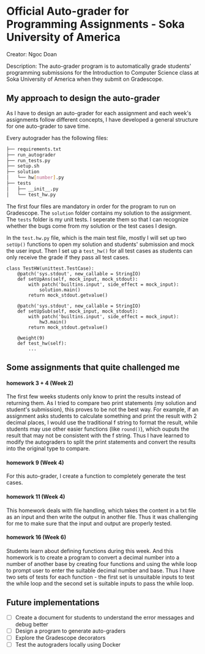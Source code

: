 # Official Auto-grader for Programming Assignments - Soka University of America

Creator: Ngoc Doan

Description: The auto-grader program is to automatically grade students' programming submissions for the Introduction to Computer Science class at Soka University of America when they submit on Gradescope.

## My approach to design the auto-grader

As I have to design an auto-grader for each assignment and each week's assignments follow different concepts, I have developed a general structure for one auto-grader to save time.

Every autograder has the following files:
```bash
├── requirements.txt
├── run_autograder
├── run_tests.py
├── setup.sh
├── solution
│   └── hw[number].py
├── tests
│   ├── __init__.py
│   └── test_hw.py
```

The first four files are mandatory in order for the program to run on Gradescope. The `solution` folder contains my solution to the assignment. The `tests` folder is my unit tests. I seperate them so that I can recognize whether the bugs come from my solution or the test cases I design.

In the `test.hw.py` file, which is the main test file, mostly I will set up two `setUp()` functions to open my solution and students' submission and mock the user input. Then I set up a `test_hw()` for all test cases as students can only receive the grade if they pass all test cases. 

```
class TestHW(unittest.TestCase):
    @patch('sys.stdout', new_callable = StringIO)
    def setUpAns(self, mock_input, mock_stdout):
        with patch('builtins.input', side_effect = mock_input):
            solution.main()
        return mock_stdout.getvalue()
    
    @patch('sys.stdout', new_callable = StringIO)
    def setUpSub(self, mock_input, mock_stdout):
        with patch('builtins.input', side_effect = mock_input):
            hw3.main()
        return mock_stdout.getvalue()
        
    @weight(9)
    def test_hw(self):
        ...
```

## Some assignments that quite challenged me 

#### homework 3 + 4 (Week 2)
The first few weeks students only know to print the results instead of returning them. As I tried to compare two print statements (my solution and student's submission), this proves to be not the best way. For example, if an assignment asks students to calculate something and print the result with 2 decimal places, I would use the traditional f string to format the result, while students may use other easier functions (like `round()`), which ouputs the result that may not be consistent with the f string. Thus I have learned to modify the autograders to split the print statements and convert the results into the original type to compare.
#### homework 9 (Week 4)
For this auto-grader, I create a function to completely generate the test cases.
#### homework 11 (Week 4)
This homework deals with file handling, which takes the content in a txt file as an input and then write the output in another file. Thus it was challenging for me to make sure that the input and output are properly tested.
#### homework 16 (Week 6)
Students learn about defining functions during this week. And this homework is to create a program to convert a decimal number into a number of another base by creating four functions and using the while loop to prompt user to enter the suitable decimal number and base. Thus I have two sets of tests for each function - the first set is unsuitable inputs to test the while loop and the second set is suitable inputs to pass the while loop.

## Future implementations
- [ ] Create a document for students to understand the error messages and debug better
- [ ] Design a program to generate auto-graders
- [ ] Explore the Gradescope decorators
- [ ] Test the autograders locally using Docker